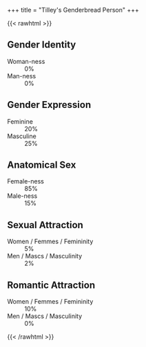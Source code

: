 +++
title = "Tilley's Genderbread Person"
+++

{{< rawhtml >}}
<section id="identity">
  <h2>Gender Identity</h2>
  <dl>
    <dt>
    Woman-ness
    </dt>
    <dd class="p-identity-womanness" title="100%">0%</dd>
    <dt>
    Man-ness
    </dt>
    <dd class="p-identity-manness" title="0%">0%</dd>
  </dl>
</section>
<section id="expression">
  <h2>Gender Expression</h2>
  <dl>
    <dt>
    Feminine
    </dt>
    <dd class="p-expression-feminine" title="20%">20%</dd>
    <dt>
    Masculine
    </dt>
    <dd class="p-expression-masculine" title="25%">25%</dd>
  </dl>
</section>
<section id="anatomy">
  <h2>Anatomical Sex</h2>
  <dl>
    <dt>
    Female-ness
    </dt>
    <dd class="p-anatomy-femaleness" title="85%">85%</dd>
    <dt>
    Male-ness
    </dt>
    <dd class="p-anatomy-maleness" title="15%">15%</dd>
  </dl>
</section>
<section id="sexual">
  <h2>Sexual Attraction</h2>
  <dl>
    <dt>
    Women <span>/ Femmes <span>/ Femininity</span></span>
    </dt>
    <dd class="p-sexual-feminin" title="5%">5%</dd>
    <dt>
    Men <span>/ Mascs <span>/ Masculinity</span></span>
    </dt>
    <dd class="p-sexual-masculin" title="2%">2%</dd>
  </dl>
</section>
<section id="romantic">
  <h2>Romantic Attraction</h2>
  <dl>
    <dt>
    Women <span>/ Femmes <span>/ Femininity</span></span>
    </dt>
    <dd class="p-romantic-feminin" title="10%">10%</dd>
    <dt>
    Men <span>/ Mascs <span>/ Masculinity</span></span>
    </dt>
    <dd class="p-romantic-masculin" title="0%">0%</dd>
  </dl>
</section>
{{< /rawhtml >}}